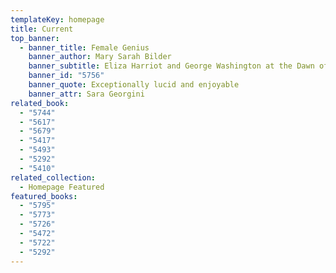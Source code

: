 ```yaml
---
templateKey: homepage
title: Current
top_banner:
  - banner_title: Female Genius
    banner_author: Mary Sarah Bilder
    banner_subtitle: Eliza Harriot and George Washington at the Dawn of the Constitution
    banner_id: "5756"
    banner_quote: Exceptionally lucid and enjoyable
    banner_attr: Sara Georgini
related_book:
  - "5744"
  - "5617"
  - "5679"
  - "5417"
  - "5493"
  - "5292"
  - "5410"
related_collection:
  - Homepage Featured
featured_books:
  - "5795"
  - "5773"
  - "5726"
  - "5472"
  - "5722"
  - "5292"
---
```

